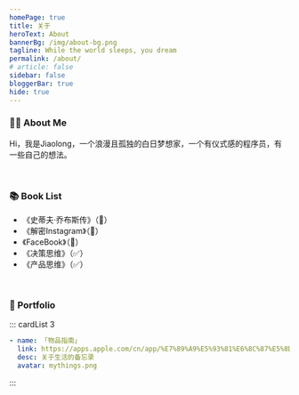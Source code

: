 ```yaml
---
homePage: true
title: 关于
heroText: About
bannerBg: /img/about-bg.png
tagline: While the world sleeps, you dream
permalink: /about/
# article: false
sidebar: false
bloggerBar: true
hide: true
---
```


### 🧑🏻 About Me

Hi，我是Jiaolong，一个浪漫且孤独的白日梦想家，一个有仪式感的程序员，有一些自己的想法。


<br>







### 📚 Book List

- 《史蒂夫·乔布斯传》（📖）
- 《解密Instagram》（📖）
- 《FaceBook》（📘）
- 《决策思维》（✅）
- 《产品思维》（✅）



<br>


### 🎈 Portfolio

::: cardList 3

```yaml
- name: 「物品指南」
  link: https://apps.apple.com/cn/app/%E7%89%A9%E5%93%81%E6%8C%87%E5%8D%97-%E5%85%B3%E4%BA%8E%E7%89%A9%E5%93%81%E7%9A%84%E5%A4%87%E5%BF%98%E5%BD%95/id1585221053?platform=iphone
  desc: 关于生活的备忘录
  avatar: mythings.png
```
:::


